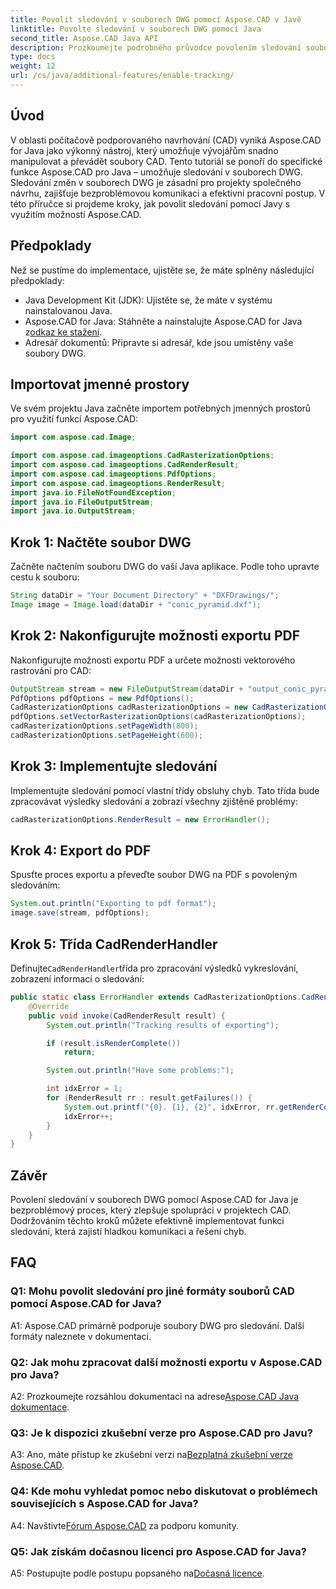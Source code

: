 ```yaml
---
title: Povolit sledování v souborech DWG pomocí Aspose.CAD v Javě
linktitle: Povolte sledování v souborech DWG pomocí Java
second_title: Aspose.CAD Java API
description: Prozkoumejte podrobného průvodce povolením sledování souborů DWG v Javě pomocí Aspose.CAD, který zajistí bezproblémovou spolupráci na projektech CAD.
type: docs
weight: 12
url: /cs/java/additional-features/enable-tracking/
---
```

## Úvod

V oblasti počítačově podporovaného navrhování (CAD) vyniká Aspose.CAD for Java jako výkonný nástroj, který umožňuje vývojářům snadno manipulovat a převádět soubory CAD. Tento tutoriál se ponoří do specifické funkce Aspose.CAD pro Java – umožňuje sledování v souborech DWG. Sledování změn v souborech DWG je zásadní pro projekty společného návrhu, zajišťuje bezproblémovou komunikaci a efektivní pracovní postup. V této příručce si projdeme kroky, jak povolit sledování pomocí Javy s využitím možností Aspose.CAD.

## Předpoklady

Než se pustíme do implementace, ujistěte se, že máte splněny následující předpoklady:

- Java Development Kit (JDK): Ujistěte se, že máte v systému nainstalovanou Java.
-  Aspose.CAD for Java: Stáhněte a nainstalujte Aspose.CAD for Java z[odkaz ke stažení](https://releases.aspose.com/cad/java/).
- Adresář dokumentů: Připravte si adresář, kde jsou umístěny vaše soubory DWG.

## Importovat jmenné prostory

Ve svém projektu Java začněte importem potřebných jmenných prostorů pro využití funkcí Aspose.CAD:

```java
import com.aspose.cad.Image;

import com.aspose.cad.imageoptions.CadRasterizationOptions;
import com.aspose.cad.imageoptions.CadRenderResult;
import com.aspose.cad.imageoptions.PdfOptions;
import com.aspose.cad.imageoptions.RenderResult;
import java.io.FileNotFoundException;
import java.io.FileOutputStream;
import java.io.OutputStream;
```

## Krok 1: Načtěte soubor DWG

Začněte načtením souboru DWG do vaší Java aplikace. Podle toho upravte cestu k souboru:

```java
String dataDir = "Your Document Directory" + "DXFDrawings/";
Image image = Image.load(dataDir + "conic_pyramid.dxf");
```

## Krok 2: Nakonfigurujte možnosti exportu PDF

Nakonfigurujte možnosti exportu PDF a určete možnosti vektorového rastrování pro CAD:

```java
OutputStream stream = new FileOutputStream(dataDir + "output_conic_pyramid.pdf");
PdfOptions pdfOptions = new PdfOptions();
CadRasterizationOptions cadRasterizationOptions = new CadRasterizationOptions();
pdfOptions.setVectorRasterizationOptions(cadRasterizationOptions);
cadRasterizationOptions.setPageWidth(800);
cadRasterizationOptions.setPageHeight(600);
```

## Krok 3: Implementujte sledování

Implementujte sledování pomocí vlastní třídy obsluhy chyb. Tato třída bude zpracovávat výsledky sledování a zobrazí všechny zjištěné problémy:

```java
cadRasterizationOptions.RenderResult = new ErrorHandler();
```

## Krok 4: Export do PDF

Spusťte proces exportu a převeďte soubor DWG na PDF s povoleným sledováním:

```java
System.out.println("Exporting to pdf format");
image.save(stream, pdfOptions);
```

## Krok 5: Třída CadRenderHandler

 Definujte`CadRenderHandler`třída pro zpracování výsledků vykreslování, zobrazení informací o sledování:

```java
public static class ErrorHandler extends CadRasterizationOptions.CadRenderHandler {
    @Override
    public void invoke(CadRenderResult result) {
        System.out.println("Tracking results of exporting");

        if (result.isRenderComplete())
            return;

        System.out.println("Have some problems:");

        int idxError = 1;
        for (RenderResult rr : result.getFailures()) {
            System.out.printf("{0}. {1}, {2}", idxError, rr.getRenderCode(), rr.getMessage());
            idxError++;
        }
    }
}
```

## Závěr

Povolení sledování v souborech DWG pomocí Aspose.CAD for Java je bezproblémový proces, který zlepšuje spolupráci v projektech CAD. Dodržováním těchto kroků můžete efektivně implementovat funkci sledování, která zajistí hladkou komunikaci a řešení chyb.

## FAQ

### Q1: Mohu povolit sledování pro jiné formáty souborů CAD pomocí Aspose.CAD for Java?

A1: Aspose.CAD primárně podporuje soubory DWG pro sledování. Další formáty naleznete v dokumentaci.

### Q2: Jak mohu zpracovat další možnosti exportu v Aspose.CAD pro Java?

 A2: Prozkoumejte rozsáhlou dokumentaci na adrese[Aspose.CAD Java dokumentace](https://reference.aspose.com/cad/java/).

### Q3: Je k dispozici zkušební verze pro Aspose.CAD pro Javu?

 A3: Ano, máte přístup ke zkušební verzi na[Bezplatná zkušební verze Aspose.CAD](https://releases.aspose.com/).

### Q4: Kde mohu vyhledat pomoc nebo diskutovat o problémech souvisejících s Aspose.CAD for Java?

 A4: Navštivte[Fórum Aspose.CAD](https://forum.aspose.com/c/cad/19) za podporu komunity.

### Q5: Jak získám dočasnou licenci pro Aspose.CAD for Java?

 A5: Postupujte podle postupu popsaného na[Dočasná licence](https://purchase.aspose.com/temporary-license/).